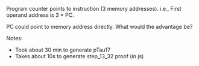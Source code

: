 Program counter points to instruction (3 memory addresses).
i.e., First operand address is 3 * PC.

PC could point to memory address directly. What would the advantage be?

Notes:
- Took about 30 min to generate pTau17
- Takes about 10s to generate step_13_32 proof (in js)
